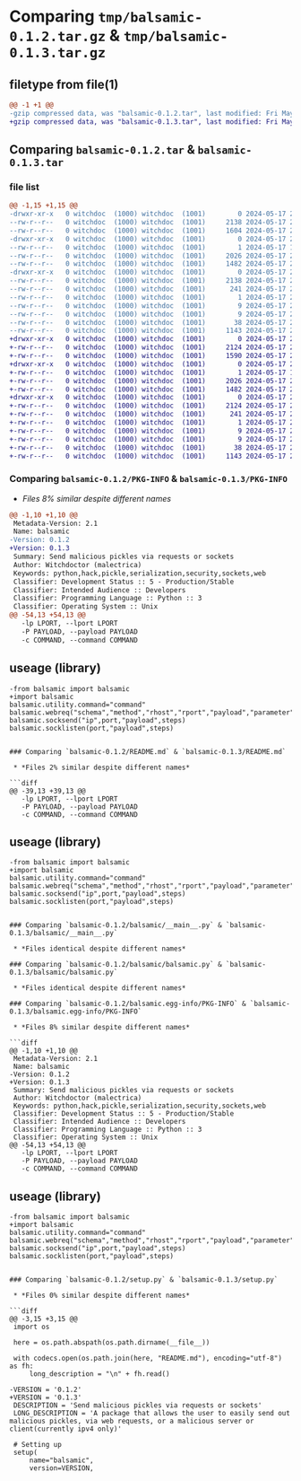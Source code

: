 # Comparing `tmp/balsamic-0.1.2.tar.gz` & `tmp/balsamic-0.1.3.tar.gz`

## filetype from file(1)

```diff
@@ -1 +1 @@
-gzip compressed data, was "balsamic-0.1.2.tar", last modified: Fri May 17 23:24:27 2024, max compression
+gzip compressed data, was "balsamic-0.1.3.tar", last modified: Fri May 17 23:27:42 2024, max compression
```

## Comparing `balsamic-0.1.2.tar` & `balsamic-0.1.3.tar`

### file list

```diff
@@ -1,15 +1,15 @@
-drwxr-xr-x   0 witchdoc  (1000) witchdoc  (1001)        0 2024-05-17 23:24:27.246689 balsamic-0.1.2/
--rw-r--r--   0 witchdoc  (1000) witchdoc  (1001)     2138 2024-05-17 23:24:27.246689 balsamic-0.1.2/PKG-INFO
--rw-r--r--   0 witchdoc  (1000) witchdoc  (1001)     1604 2024-05-17 23:23:51.000000 balsamic-0.1.2/README.md
-drwxr-xr-x   0 witchdoc  (1000) witchdoc  (1001)        0 2024-05-17 23:24:27.246689 balsamic-0.1.2/balsamic/
--rw-r--r--   0 witchdoc  (1000) witchdoc  (1001)        1 2024-05-17 19:32:39.000000 balsamic-0.1.2/balsamic/__innit__.py
--rw-r--r--   0 witchdoc  (1000) witchdoc  (1001)     2026 2024-05-17 23:20:54.000000 balsamic-0.1.2/balsamic/__main__.py
--rw-r--r--   0 witchdoc  (1000) witchdoc  (1001)     1482 2024-05-17 23:02:34.000000 balsamic-0.1.2/balsamic/balsamic.py
-drwxr-xr-x   0 witchdoc  (1000) witchdoc  (1001)        0 2024-05-17 23:24:27.246689 balsamic-0.1.2/balsamic.egg-info/
--rw-r--r--   0 witchdoc  (1000) witchdoc  (1001)     2138 2024-05-17 23:24:27.000000 balsamic-0.1.2/balsamic.egg-info/PKG-INFO
--rw-r--r--   0 witchdoc  (1000) witchdoc  (1001)      241 2024-05-17 23:24:27.000000 balsamic-0.1.2/balsamic.egg-info/SOURCES.txt
--rw-r--r--   0 witchdoc  (1000) witchdoc  (1001)        1 2024-05-17 23:24:27.000000 balsamic-0.1.2/balsamic.egg-info/dependency_links.txt
--rw-r--r--   0 witchdoc  (1000) witchdoc  (1001)        9 2024-05-17 23:24:27.000000 balsamic-0.1.2/balsamic.egg-info/requires.txt
--rw-r--r--   0 witchdoc  (1000) witchdoc  (1001)        9 2024-05-17 23:24:27.000000 balsamic-0.1.2/balsamic.egg-info/top_level.txt
--rw-r--r--   0 witchdoc  (1000) witchdoc  (1001)       38 2024-05-17 23:24:27.246689 balsamic-0.1.2/setup.cfg
--rw-r--r--   0 witchdoc  (1000) witchdoc  (1001)     1143 2024-05-17 23:24:23.000000 balsamic-0.1.2/setup.py
+drwxr-xr-x   0 witchdoc  (1000) witchdoc  (1001)        0 2024-05-17 23:27:42.281297 balsamic-0.1.3/
+-rw-r--r--   0 witchdoc  (1000) witchdoc  (1001)     2124 2024-05-17 23:27:42.281297 balsamic-0.1.3/PKG-INFO
+-rw-r--r--   0 witchdoc  (1000) witchdoc  (1001)     1590 2024-05-17 23:27:17.000000 balsamic-0.1.3/README.md
+drwxr-xr-x   0 witchdoc  (1000) witchdoc  (1001)        0 2024-05-17 23:27:42.277297 balsamic-0.1.3/balsamic/
+-rw-r--r--   0 witchdoc  (1000) witchdoc  (1001)        1 2024-05-17 19:32:39.000000 balsamic-0.1.3/balsamic/__innit__.py
+-rw-r--r--   0 witchdoc  (1000) witchdoc  (1001)     2026 2024-05-17 23:20:54.000000 balsamic-0.1.3/balsamic/__main__.py
+-rw-r--r--   0 witchdoc  (1000) witchdoc  (1001)     1482 2024-05-17 23:02:34.000000 balsamic-0.1.3/balsamic/balsamic.py
+drwxr-xr-x   0 witchdoc  (1000) witchdoc  (1001)        0 2024-05-17 23:27:42.281297 balsamic-0.1.3/balsamic.egg-info/
+-rw-r--r--   0 witchdoc  (1000) witchdoc  (1001)     2124 2024-05-17 23:27:42.000000 balsamic-0.1.3/balsamic.egg-info/PKG-INFO
+-rw-r--r--   0 witchdoc  (1000) witchdoc  (1001)      241 2024-05-17 23:27:42.000000 balsamic-0.1.3/balsamic.egg-info/SOURCES.txt
+-rw-r--r--   0 witchdoc  (1000) witchdoc  (1001)        1 2024-05-17 23:27:42.000000 balsamic-0.1.3/balsamic.egg-info/dependency_links.txt
+-rw-r--r--   0 witchdoc  (1000) witchdoc  (1001)        9 2024-05-17 23:27:42.000000 balsamic-0.1.3/balsamic.egg-info/requires.txt
+-rw-r--r--   0 witchdoc  (1000) witchdoc  (1001)        9 2024-05-17 23:27:42.000000 balsamic-0.1.3/balsamic.egg-info/top_level.txt
+-rw-r--r--   0 witchdoc  (1000) witchdoc  (1001)       38 2024-05-17 23:27:42.281297 balsamic-0.1.3/setup.cfg
+-rw-r--r--   0 witchdoc  (1000) witchdoc  (1001)     1143 2024-05-17 23:27:34.000000 balsamic-0.1.3/setup.py
```

### Comparing `balsamic-0.1.2/PKG-INFO` & `balsamic-0.1.3/PKG-INFO`

 * *Files 8% similar despite different names*

```diff
@@ -1,10 +1,10 @@
 Metadata-Version: 2.1
 Name: balsamic
-Version: 0.1.2
+Version: 0.1.3
 Summary: Send malicious pickles via requests or sockets
 Author: Witchdoctor (malectrica)
 Keywords: python,hack,pickle,serialization,security,sockets,web
 Classifier: Development Status :: 5 - Production/Stable
 Classifier: Intended Audience :: Developers
 Classifier: Programming Language :: Python :: 3
 Classifier: Operating System :: Unix
@@ -54,13 +54,13 @@
   -lp LPORT, --lport LPORT
   -P PAYLOAD, --payload PAYLOAD
   -c COMMAND, --command COMMAND
 ```
 
 ## useage (library)
 ```
-from balsamic import balsamic
+import balsamic
 balsamic.utility.command="command"
 balsamic.webreq("schema","method","rhost","rport","payload","parameter","cookie")
 balsamic.socksend("ip",port,"payload",steps)
 balsamic.socklisten(port,"payload",steps)
 ```
```

### Comparing `balsamic-0.1.2/README.md` & `balsamic-0.1.3/README.md`

 * *Files 2% similar despite different names*

```diff
@@ -39,13 +39,13 @@
   -lp LPORT, --lport LPORT
   -P PAYLOAD, --payload PAYLOAD
   -c COMMAND, --command COMMAND
 ```
 
 ## useage (library)
 ```
-from balsamic import balsamic
+import balsamic
 balsamic.utility.command="command"
 balsamic.webreq("schema","method","rhost","rport","payload","parameter","cookie")
 balsamic.socksend("ip",port,"payload",steps)
 balsamic.socklisten(port,"payload",steps)
 ```
```

### Comparing `balsamic-0.1.2/balsamic/__main__.py` & `balsamic-0.1.3/balsamic/__main__.py`

 * *Files identical despite different names*

### Comparing `balsamic-0.1.2/balsamic/balsamic.py` & `balsamic-0.1.3/balsamic/balsamic.py`

 * *Files identical despite different names*

### Comparing `balsamic-0.1.2/balsamic.egg-info/PKG-INFO` & `balsamic-0.1.3/balsamic.egg-info/PKG-INFO`

 * *Files 8% similar despite different names*

```diff
@@ -1,10 +1,10 @@
 Metadata-Version: 2.1
 Name: balsamic
-Version: 0.1.2
+Version: 0.1.3
 Summary: Send malicious pickles via requests or sockets
 Author: Witchdoctor (malectrica)
 Keywords: python,hack,pickle,serialization,security,sockets,web
 Classifier: Development Status :: 5 - Production/Stable
 Classifier: Intended Audience :: Developers
 Classifier: Programming Language :: Python :: 3
 Classifier: Operating System :: Unix
@@ -54,13 +54,13 @@
   -lp LPORT, --lport LPORT
   -P PAYLOAD, --payload PAYLOAD
   -c COMMAND, --command COMMAND
 ```
 
 ## useage (library)
 ```
-from balsamic import balsamic
+import balsamic
 balsamic.utility.command="command"
 balsamic.webreq("schema","method","rhost","rport","payload","parameter","cookie")
 balsamic.socksend("ip",port,"payload",steps)
 balsamic.socklisten(port,"payload",steps)
 ```
```

### Comparing `balsamic-0.1.2/setup.py` & `balsamic-0.1.3/setup.py`

 * *Files 0% similar despite different names*

```diff
@@ -3,15 +3,15 @@
 import os
 
 here = os.path.abspath(os.path.dirname(__file__))
 
 with codecs.open(os.path.join(here, "README.md"), encoding="utf-8") as fh:
     long_description = "\n" + fh.read()
 
-VERSION = '0.1.2'
+VERSION = '0.1.3'
 DESCRIPTION = 'Send malicious pickles via requests or sockets'
 LONG_DESCRIPTION = 'A package that allows the user to easily send out malicious pickles, via web requests, or a malicious server or client(currently ipv4 only)'
 
 # Setting up
 setup(
     name="balsamic",
     version=VERSION,
```

